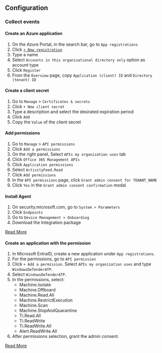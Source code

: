 ## Configuration

### Collect events

#### Create an Azure application

1. On the Azure Portal, in the search bar, go to `App registrations`
2. Click [`+ New registration`](https://portal.azure.com/#view/Microsoft_AAD_RegisteredApps/CreateApplicationBlade/quickStartType~/null/isMSAApp~/false)
3. Type a name
4. Select `Accounts in this organizational directory only` option as account type
5. Click `Register`
6. From the `Overview` page, copy `Application (client) ID` and `Directory (tenant) ID`


#### Create a client secret

1. Go to `Manage` > `Certificates & secrets`
2. Click `+ New client secret`
3. Type a description and select the desirated expiration period
4. Click `Add`
5. Copy the `Value` of the client secret

#### Add permissions

1. Go to `Manage` > `API permissions`
2. Click `Add a permissions`
3. On the right panel, Select `APIs my organization uses` tab
4. Click `Office 365 Management APIs`
5. Click `Application permissions`
6. Select `ActivityFeed.Read`
7. Click `Add permissions`
8. In the `API permissions` page, click `Grant admin consent for TENANT_NAME`
9. Click `Yes` in the `Grant admin consent confirmation` modal

#### Install Agent

1. On security.microsoft.com, go to `System > Parameters`
2. Click `Endpoints` 
3. Go to `Device Management > Onboarding`
4. Download the Integration package

[Read More](https://learn.microsoft.com/en-us/defender-endpoint/configure-endpoints-script)

#### Create an application with the permission

1. In Microsoft EntraID, create a new application under `App registrations`.
2. For the permissions, go to `API permission`
3. Click `+ Add a permission`. Select `APIs my organization uses` and type `WindowsDefenderATP`. 
4. Select `WindowsDefenderATP`.
5. In the permissions, select:
   - Machine.Isolate
   - Machine.Offboard
   - Machine.Read.All
   - Machine.RestrictExecution
   - Machine.Scan
   - Machine.StopAndQuarantine
   - Ti.Read.All
   - Ti.ReadWrite
   - Ti.ReadWrite.All
   - Alert.ReadWrite.All
6. After permissions selection, grant the admin consent.
                          
[Read More](https://learn.microsoft.com/en-us/defender-endpoint/api/exposed-apis-create-app-webapp)